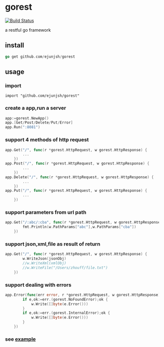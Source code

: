# gorest
[![Build Status](https://travis-ci.org/ejunjsh/gorest.svg?branch=master)](https://travis-ci.org/ejunjsh/gorest)

a restful go framework
## install
````go
go get github.com/ejunjsh/gorest
````
## usage
### import
````
import "github.com/ejunjsh/gorest"
````
### create a app,run a server
````go
app:=gorest.NewApp()
app.[Get/Post/Delete/Put/Error]
app.Run(":8081")
````
### support 4 methods of http request
````go
app.Get("/", func(r *gorest.HttpRequest, w gorest.HttpResponse) {
		...
	})
app.Post("/", func(r *gorest.HttpRequest, w gorest.HttpResponse) {
		...
	})
app.Delete("/", func(r *gorest.HttpRequest, w gorest.HttpResponse) {
		...
	})
app.Put("/", func(r *gorest.HttpRequest, w gorest.HttpResponse) {
		...
	})
````
### support parameters from url path
````go
app.Get("/:abc/:cba", func(r *gorest.HttpRequest, w gorest.HttpResponse) {
		fmt.Println(w.PathParams["abc"],w.PathParams["cba"])
	})
````
### support json,xml,file as result of return
````go
app.Get("/", func(r *gorest.HttpRequest, w gorest.HttpResponse) {
        w.WriteJson(jsonObj)
        //w.WriteXml(xmlObj)
		//w.WriteFile("/Users/zhouff/file.txt")
	})
````
### support dealing with errors
````go
app.Error(func(err error, r *gorest.HttpRequest, w gorest.HttpResponse){
		if e,ok:=err.(gorest.NoFoundError);ok {
			w.Write([]byte(e.Error()))
		}
		if e,ok:=err.(gorest.InternalError);ok {
			w.Write([]byte(e.Error()))
		}
	})
````

### see [example](https://github.com/ejunjsh/gorest/blob/master/main/main.go)
